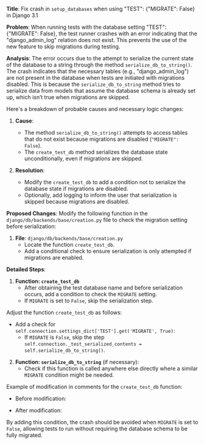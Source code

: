 **Title**: Fix crash in `setup_databases` when using "TEST": {"MIGRATE": False} in Django 3.1

**Problem**: When running tests with the database setting "TEST": {"MIGRATE": False}, the test runner crashes with an error indicating that the "django_admin_log" relation does not exist. This prevents the use of the new feature to skip migrations during testing.

**Analysis**: 
The error occurs due to the attempt to serialize the current state of the database to a string through the method `serialize_db_to_string()`. The crash indicates that the necessary tables (e.g., "django_admin_log") are not present in the database when tests are initiated with migrations disabled. This is because the `serialize_db_to_string` method tries to serialize data from models that assume the database schema is already set up, which isn’t true when migrations are skipped.

Here's a breakdown of probable causes and necessary logic changes:

1. **Cause**: 
   - The method `serialize_db_to_string()` attempts to access tables that do not exist because migrations are disabled (`"MIGRATE": False`).
   - The `create_test_db` method serializes the database state unconditionally, even if migrations are skipped.

2. **Resolution**:
   - Modify the `create_test_db` to add a condition not to serialize the database state if migrations are disabled.
   - Optionally, add logging to inform the user that serialization is skipped because migrations are disabled.

**Proposed Changes**: 
Modify the following function in the `django/db/backends/base/creation.py` file to check the migration setting before serialization:

1. **File**: `django/db/backends/base/creation.py`
   - Locate the function `create_test_db`.
   - Add a conditional check to ensure serialization is only attempted if migrations are enabled.

**Detailed Steps**:
1. **Function: `create_test_db`**
   - After obtaining the test database name and before serialization occurs, add a condition to check the `MIGRATE` setting.
   - If `MIGRATE` is set to `False`, skip the serialization step.

Adjust the function `create_test_db` as follows:

   - Add a check for `self.connection.settings_dict['TEST'].get('MIGRATE', True)`:
     - If `MIGRATE` is `False`, skip the step `self.connection._test_serialized_contents = self.serialize_db_to_string()`.

2. **Function: `serialize_db_to_string`** (if necessary):
   - Check if this function is called anywhere else directly where a similar `MIGRATE` condition might be needed.

Example of modification in comments for the `create_test_db` function:
- Before modification:
    
- After modification:
    

By adding this condition, the crash should be avoided when `MIGRATE` is set to `False`, allowing tests to run without requiring the database schema to be fully migrated.